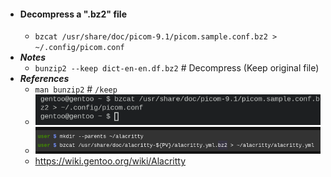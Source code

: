 - #### Decompress a ".bz2" file
    - `bzcat /usr/share/doc/picom-9.1/picom.sample.conf.bz2 > ~/.config/picom.conf`
- ***Notes***
    - `bunzip2 --keep dict-en-en.df.bz2` # Decompress (Keep original file)
- ***References***
    - `man bunzip2` # `/keep`
    - ![image.png](./assets/image_1665997772943_0.png)
    - ![image.png](./assets/image_1665997788370_0.png)
    - https://wiki.gentoo.org/wiki/Alacritty
